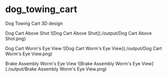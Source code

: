 # dog_towing_cart
Dog Towing Cart 3D design

Dog Cart Above Shot
![Dog Cart Above Shot](./output/Dog Cart Above Shot.png)

Dog Cart Worm's Eye View
![Dog Cart Worm's Eye View](./output/Dog Cart Worm's Eye View.png)

Brake Assembly Worm's Eye View
![Brake Assembly Worm's Eye View](./output/Brake Assembly Worm's Eye View.png)
